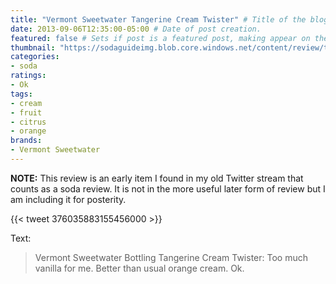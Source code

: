 ```yaml
---
title: "Vermont Sweetwater Tangerine Cream Twister" # Title of the blog post.
date: 2013-09-06T12:35:00-05:00 # Date of post creation.
featured: false # Sets if post is a featured post, making appear on the home page side bar.
thumbnail: "https://sodaguideimg.blob.core.windows.net/content/review/thumbs/vermont-sweetwater-tangerine-cream-twister.jpg" # Sets thumbnail image appearing inside card on homepage.
categories:
- soda
ratings:
- Ok
tags:
- cream
- fruit
- citrus
- orange
brands:
- Vermont Sweetwater
---
```


**NOTE:** This review is an early item I found in my old Twitter stream that counts as a soda review. It is not in the more useful later form of review but I am including it for posterity.

{{< tweet 376035883155456000 >}}

Text:
> Vermont Sweetwater Bottling Tangerine Cream Twister: Too much vanilla for me. Better than usual orange cream. Ok.